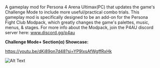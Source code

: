 A gameplay mod for Persona 4 Arena Ultimax(PC) that updates the game's Challenge Mode to include more useful/practical combo trials.
This gameplay mod is specifically designed to be an add-on for the Persona Fight Club Modpack, which greatly changes the game's palettes, music, menus, & stages. For more info about the Modpack, join the P4AU discord server here: www.discord.gg/p4au


**Challenge Mode+ Section(α) Showcase:**

https://youtu.be/dKi89on7d48?si=YP9lxsAfWgffRxHk


![Alt Text](https://media.giphy.com/media/vFKqnCdLPNOKc/giphy.gif)